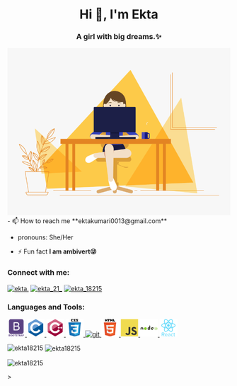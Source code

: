 <h1 align="center">Hi 👋, I'm Ekta</h1>
<h3 align="center">A girl with big dreams.✨</h3>
<img src="gif.gif">
- 📫 How to reach me **ektakumari0013@gmail.com**

- pronouns: She/Her

- ⚡ Fun fact **I am ambivert😜**

<h3 align="left">Connect with me:</h3>
<p align="left">
<a href="https://linkedin.com/in/ekta." target="blank"><img align="center" src="https://raw.githubusercontent.com/rahuldkjain/github-profile-readme-generator/master/src/images/icons/Social/linked-in-alt.svg" alt="ekta." height="30" width="40" /></a>
<a href="https://instagram.com/ekta_21_" target="blank"><img align="center" src="https://raw.githubusercontent.com/rahuldkjain/github-profile-readme-generator/master/src/images/icons/Social/instagram.svg" alt="ekta_21_" height="30" width="40" /></a>
<a href="https://www.codechef.com/users/ekta_18215" target="blank"><img align="center" src="https://cdn.jsdelivr.net/npm/simple-icons@3.1.0/icons/codechef.svg" alt="ekta_18215" height="30" width="40" /></a>
</p>

<h3 align="left">Languages and Tools:</h3>
<p align="left"> <a href="https://getbootstrap.com" target="_blank"> <img src="https://raw.githubusercontent.com/devicons/devicon/master/icons/bootstrap/bootstrap-plain-wordmark.svg" alt="bootstrap" width="40" height="40"/> </a> <a href="https://www.cprogramming.com/" target="_blank"> <img src="https://raw.githubusercontent.com/devicons/devicon/master/icons/c/c-original.svg" alt="c" width="40" height="40"/> </a> <a href="https://www.w3schools.com/cpp/" target="_blank"> <img src="https://raw.githubusercontent.com/devicons/devicon/master/icons/cplusplus/cplusplus-original.svg" alt="cplusplus" width="40" height="40"/> </a> <a href="https://www.w3schools.com/css/" target="_blank"> <img src="https://raw.githubusercontent.com/devicons/devicon/master/icons/css3/css3-original-wordmark.svg" alt="css3" width="40" height="40"/> </a> <a href="https://git-scm.com/" target="_blank"> <img src="https://www.vectorlogo.zone/logos/git-scm/git-scm-icon.svg" alt="git" width="40" height="40"/> </a> <a href="https://www.w3.org/html/" target="_blank"> <img src="https://raw.githubusercontent.com/devicons/devicon/master/icons/html5/html5-original-wordmark.svg" alt="html5" width="40" height="40"/> </a> <a href="https://developer.mozilla.org/en-US/docs/Web/JavaScript" target="_blank"> <img src="https://raw.githubusercontent.com/devicons/devicon/master/icons/javascript/javascript-original.svg" alt="javascript" width="40" height="40"/> </a> <a href="https://nodejs.org" target="_blank"> <img src="https://raw.githubusercontent.com/devicons/devicon/master/icons/nodejs/nodejs-original-wordmark.svg" alt="nodejs" width="40" height="40"/> </a> <a href="https://reactjs.org/" target="_blank"> <img src="https://raw.githubusercontent.com/devicons/devicon/master/icons/react/react-original-wordmark.svg" alt="react" width="40" height="40"/> </a> </p>

<p><img align="left" src="https://github-readme-stats.vercel.app/api/top-langs?username=ekta18215&show_icons=true&locale=en&layout=compact" alt="ekta18215" /></p>

<p>&nbsp;<img align="center" src="https://github-readme-stats.vercel.app/api?username=ekta18215&show_icons=true&locale=en" alt="ekta18215" /></p>

<p><img align="center" src="https://github-readme-streak-stats.herokuapp.com/?user=ekta18215&" alt="ekta18215" /></p>
>
